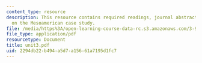 ```yaml
---
content_type: resource
description: This resource contains required readings, journal abstracts, and synopses
  on the Mesoamerican case study.
file: /media/https%3A/open-learning-course-data-rc.s3.amazonaws.com/3-986-the-human-past-introduction-to-archaeology-fall-2006/2294db22b494a5d7a15661a7195d1fc7_unit3.pdf
file_type: application/pdf
resourcetype: Document
title: unit3.pdf
uid: 2294db22-b494-a5d7-a156-61a7195d1fc7
---
```

